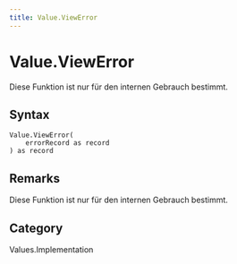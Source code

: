 ```yaml
---
title: Value.ViewError
---
```


# Value.ViewError


Diese Funktion ist nur für den internen Gebrauch bestimmt.


## Syntax

```powerquery
Value.ViewError(
    errorRecord as record
) as record
```


## Remarks

Diese Funktion ist nur für den internen Gebrauch bestimmt.



## Category
Values.Implementation
